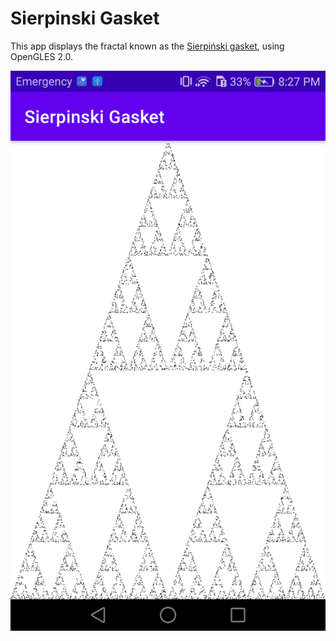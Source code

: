# Sierpinski Gasket

This app displays the fractal known as the [Sierpiński gasket](https://en.wikipedia.org/wiki/Sierpiński_triangle), using OpenGLES 2.0.

![Screenshot](Screenshot.png)

